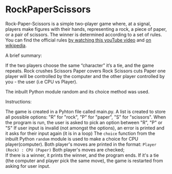 # RockPaperScissors
Rock-Paper-Scissors is a simple two-player game where, at a signal, players make figures with their hands, representing a rock, a piece of paper, or a pair of scissors. The winner is determined according to a set of rules. You can find the official rules [by watching this youTube video](https://www.youtube.com/watch?v=ND4fd6yScBM) and [on wikipedia](https://en.wikipedia.org/wiki/Rock_paper_scissors).

A brief summary:

If the two players choose the same “character” it’s a tie, and the game repeats.
Rock crushes Scissors
Paper covers Rock
Scissors cuts Paper
one player will be controlled by the computer and the other player controlled by you - the user (i.e CPU vs Player). 

The inbuilt Python module random and its choice method was used.

Instructions:

The game is created in a Pyhton file called main.py. 
A list is created to store all possible options:
"R" for "rock", 
"P" for "paper", 
"S" for "scissors".
When the program is run, the user is asked to pick an option between "R", "P" or "S"
If user input is invalid (not amongst the options), an error is printed and it asks for their input again (it is in a loop)
The `choice` function from the inbuilt Python `random` module is used to make a choice for CPU player(computer).
Both player's moves are printed in the format: `Player (Rock) : CPU (Paper)`
Both player's moves are checked;  
If there is a winner, it prints the winner, and the program ends. 
If it's a tie (the computer and player pick the same move), the game is restarted from asking for user input.
